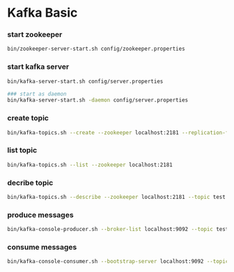 # Kafka Basic

### start zookeeper
```bash
bin/zookeeper-server-start.sh config/zookeeper.properties
```

### start kafka server
```bash
bin/kafka-server-start.sh config/server.properties

### start as daemon
bin/kafka-server-start.sh -daemon config/server.properties
```

### create topic
```bash
bin/kafka-topics.sh --create --zookeeper localhost:2181 --replication-factor 1 --partitions 1 --topic test
```

### list topic
```bash
bin/kafka-topics.sh --list --zookeeper localhost:2181
```

### decribe topic
```bash
bin/kafka-topics.sh --describe --zookeeper localhost:2181 --topic test
```

### produce messages
```bash
bin/kafka-console-producer.sh --broker-list localhost:9092 --topic test
```

### consume messages
```bash
bin/kafka-console-consumer.sh --bootstrap-server localhost:9092 --topic test --from-beginning
```
